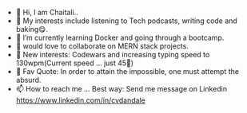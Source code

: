 - 👋 Hi, I am Chaitali..
- 👀 My interests include listening to Tech podcasts, writing code and baking:yum:. 
- 🌱 I’m currently learning Docker and going through a bootcamp.
- 💞️ would love to collaborate on MERN stack projects.
- 🤑 New interests: Codewars and increasing typing speed to 130wpm(Current speed ... just 45🙊)
- 📜 Fav Quote: In order to attain the impossible, one must attempt the absurd.
- 📫 How to reach me ... Best way: Send me message on Linkedin https://www.linkedin.com/in/cvdandale

<!---
cdandale26/cdandale26 is a ✨ special ✨ repository because its `README.md` (this file) appears on your GitHub profile.
You can click the Preview link to take a look at your changes.
--->
